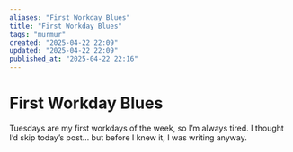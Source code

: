 ```yaml
---
aliases: "First Workday Blues"
title: "First Workday Blues"
tags: "murmur"
created: "2025-04-22 22:09"
updated: "2025-04-22 22:09"
published_at: "2025-04-22 22:16"
---
```


# First Workday Blues

Tuesdays are my first workdays of the week, so I’m always tired. I thought I’d skip today’s post… but before I knew it, I was writing anyway.